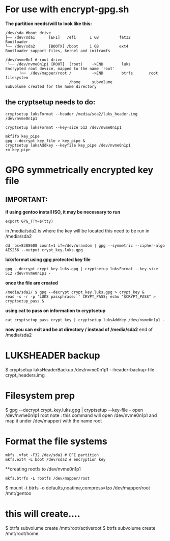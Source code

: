 # For use with encrypt-gpg.sh
**The partition needs/will to look like this:**
```
/dev/sda #boot drive
├── /dev/sda1      [EFI]   /efi      1 GB         fat32       Bootloader
└── /dev/sda2      [BOOTX] /boot     1 GB         ext4        Bootloader support files, kernel and initramfs

/dev/nvme0n1 # root drive
 └── /dev/nvme0n1p1 [ROOT]  (root)    ->END        luks        Encrypted root device, mapped to the name 'root'
      └──  /dev/mapper/root /         ->END        btrfs       root filesystem
                            /home     subvolume                Subvolume created for the home directory
```
## the cryptsetup needs to do:
```
cryptsetup luksFormat --header /media/sda2/luks_header.img /dev/nvme0n1p1

cryptsetup luksFormat --key-size 512 /dev/nvme0n1p1
```

```
mkfifo key_pipe
gpg --decrypt key_file > key_pipe &
cryptsetup luksAddkey --keyfile key_pipe /dev/nvme0n1p1
rm key_pipe
```

# GPG symmetrically encrypted key file
## IMPORTANT:
**if using gentoo install ISO, it may be necessary to run**
```
export GPG_TTY=$(tty)
```
in /media/sda2 is where the key will be located
this need to be run in /media/sda2
```
dd  bs=8388608 count=1 if=/dev/urandom | gpg --symmetric --cipher-algo AES256 --output crypt_key.luks.gpg
```

**luksformat  using gpg protected key file**
```
gpg --decrypt crypt_key.luks.gpg | cryptsetup luksFormat --key-size 512 /dev/nvme0n1p1 -
```

**once the file are created**
```
/media/sda2/ $ gpg --decrypt crypt_key.luks.gpg > crypt_key &
read -s -r -p 'LUKS passphrase: ' CRYPT_PASS; echo "$CRYPT_PASS" > cryptsetup_pass &
```
**using cat to pass on information to cryptsetup**
```
cat cryptsetup_pass crypt_key | cryptsetup luksAddKey /dev/nvme0n1p1 -
```

**now you can exit and be at directory / instead of /media/sda2**
end of  /media/sda2
# LUKSHEADER backup
$ cryptsetup luksHeaderBackup /dev/nvme0n1p1 --header-backup-file crypt_headers.img

# Filesystem prep
$ gpg --decrypt crypt_key.luks.gpg | cryptsetup --key-file - open /dev/nvme0n1p1 root
note : this command will open /dev/nvme0n1p1 and map it under /dev/mapper/ with the name root

# Format the file systems
```
mkfs .vfat -F32 /dev/sda1 # EFI partition
mkfs.ext4 -L boot /dev/sda2 # encryption key
```
**creating rootfs to /dev/nvme0n1p1
```
mkfs.btrfs -L rootfs /dev/mapper/root 
```

$ mount -t btrfs -o defaults,noatime,compress=lzo /dev/mapper/root /mnt/gentoo 
# this will create....
$ btrfs subvolume create /mnt/root/activeroot
$ btrfs subvolume create /mnt/root/home
